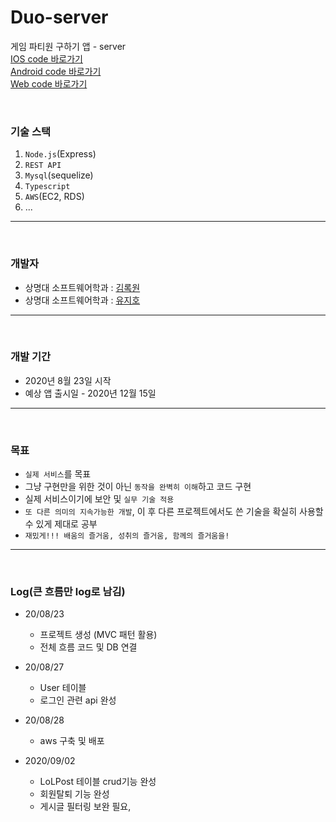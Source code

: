 # Duo-server
게임 파티원 구하기 앱 - server  
[IOS code 바로가기](https://github.com/RokwonK/Duo)   
[Android code 바로가기](https://github.com/RokwonK/Duo)  
[Web code 바로가기](https://github.com/RokwonK/Duo)  

<br>

### **기술 스택**  
1. `Node.js`(Express)
2. `REST API`
3. `Mysql`(sequelize)
4. `Typescript`
5. `AWS`(EC2, RDS)
6. ...

<hr>
<br>

### **개발자**
- 상명대 소프트웨어학과 : [김록원](https://github.com/RokwonK)
- 상명대 소프트웨어학과 : [유지호](https://github.com/jihoooo97)

<hr>
<br>

### **개발 기간** 
- 2020년 8월 23일 시작
- 예상 앱 출시일 - 2020년 12월 15일 

<hr>
<br>

### **목표**
- `실제 서비스`를 목표
- 그냥 구현만을 위한 것이 아닌 `동작을 완벽히 이해`하고 코드 구현
- 실제 서비스이기에 보안 및 `실무 기술 적용`
- `또 다른 의미의 지속가능한 개발`, 이 후 다른 프로젝트에서도 쓴 기술을 확실히 사용할 수 있게 제대로 공부
- `재밌게!!! 배움의 즐거움, 성취의 즐거움, 함께의 즐거움을!` 

<hr>
<br>


### **Log**(큰 흐름만 log로 남김)

- 20/08/23  
    - 프로젝트 생성 (MVC 패턴 활용)
    - 전체 흐름 코드 및 DB 연결

- 20/08/27
    - User 테이블
    - 로그인 관련 api 완성

- 20/08/28
    - aws 구축 및 배포

- 2020/09/02
    - LoLPost 테이블 crud기능 완성
    - 회원탈퇴 기능 완성
    - 게시글 필터링 보완 필요,

